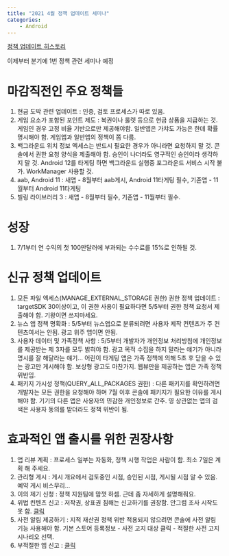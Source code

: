 ```yaml
---
title: "2021 4월 정책 업데이트 세미나"
categories:
    - Android
---
```

[정책 업데이트 히스토리](https://support.google.com/googleplay/android-developer/topic/9877065)

이제부터 분기에 1번 정책 관련 세미나 예정

# 마감직전인 주요 정책들
1. 현금 도박 관련 업데이트 : 인증, 검토 프로세스가 따로 있음.
2. 게임 요소가 포함된 포인트 제도 : 복권이나 룰렛 등으로 현금 상품을 지급하는 것. 게임인 경우 고정 비율 기반으로만 제공해야함. 일반앱은 가챠도 가능은 한데 확률 명시해야 함. 게임앱과 일반앱의 정책이 쫌 다름.
3. 백그라운드 위치 정보 엑세스는 반드시 필요한 경우가 아니라면 요청하지 말 것. 콘솔에서 권한 요청 양식을 제출해야 함. 승인이 나더라도 영구적인 승인이라 생각하지 말 것. Android 12를 타게팅 하면 백그라운드 실행중 포그라운드 서비스 시작 불가. WorkManager 사용할 것.
4. aab, Android 11 : 새앱 - 8월부터 aab게시, Android 11타게팅 필수, 기존앱 - 11월부터 Android 11타게팅
5. 빌링 라이브러리 3 : 새앱 - 8월부터 필수, 기존앱 - 11월부터 필수. 

# 성장
1. 7/1부터 연 수익의 첫 100만달러에 부과되는 수수료를 15%로 인하될 것.

# 신규 정책 업데이트
1. 모든 파일 엑세스(MANAGE_EXTERNAL_STORAGE 권한) 권한 정책 업데이트 : targetSDK 30이상이고, 이 권한 사용이 필요하다면 5/5부터 권한 정책 요청서 제출해야 함. 기왕이면 쓰지마세요.
2. 뉴스 앱 정책 명확화 : 5/5부터 뉴스앱으로 분류되려면 사용자 제작 컨텐츠가 주 컨텐츠여서는 안됨. 광고 위주 앱이면 안됨.
3. 사용자 데이터 및 가족정책 사항 : 5/5부터 개발자가 개인정보 처리방침에 개인정보를 제공받는 제 3자를 모두 밝혀야 함. 광고 목적 수집을 하지 말라는 얘기가 아니라 명시를 잘 해달라는 얘기... 어린이 타게팅 앱은 가족 정책에 의해 5초 후 닫을 수 있는 광고만 게시해야 함. 보상형 광고도 마찬가지. 웹뷰만을 제공하는 앱은 가족 정책 위반임.
4. 패키지 가시성 정책(QUERY_ALL_PACKAGES 권한) : 다른 패키지를 확인하려면 개발자는 모든 권한을 요청해야 하며 7월 이후 콘솔에 패키지가 필요한 이유를 게시해야 함. 기기의 다른 앱은 사용자의 민감한 개인정보로 간주. 영 상관없는 앱의 검색은 사용자 동의를 받더라도 정책 위반이 됨.

# 효과적인 앱 출시를 위한 권장사항
1. 앱 리뷰 계획 : 프로세스 일부는 자동화, 정책 시행 작업은 사람이 함. 최소 7일은 계획 해 주세요.
2. 관리형 게시 : 게시 개요에서 검토중인 시점, 승인된 시점, 게시될 시점 알 수 있음. 예약 게시 비스무리...
3. 이의 제기 신청 : 정책 지원팀에 맘껏 하셈. 근데 좀 자세하게 설명해줘요.
4. 위법 컨텐츠 신고 : 저작권, 상표권 침해는 신고하기를 권장함. 안그럼 조사 시작도 못 함. [클릭](https://g.co/legal)
5. 사전 알림 제공하기 : 지적 재산권 정책 위반 적용되지 않으려면 콘솔에 사전 알림 기능 사용해야 함. 기본 스토어 등록정보 - 사전 고지 대상 클릭 - 적절한 사전 고지 시나리오 선택.
6. 부적절한 앱 신고 : [클릭](https://bit.ly/ReportApps)